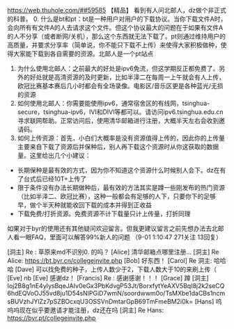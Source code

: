https://web.thuhole.com/##59585 【精品】
看到有人问北邮人，dz做个非正式的科普。
0. 什么是bt和pt：bt是一种用户对用户的下载协议。当你下载文件A时，会向所有有文件A的人去请求这个文件。但这个协议最大的问题在于如果有文件A的人不分享（或者断网/关机），那么这个东西就无法下载了。pt则通过维持用户的高质量，并要求分享率（简单说，你不能只下载不上传）来使得大家积极做种，使得大家能下载到各自需要的资源。北邮人是一个pt站点
1. 为什么使用北邮人：之前最大的好处是ipv6免流，但这学期反正都免费了。另外的好处就是高清资源的及时更新，比如半泽二在每周一上午就会有人上传，欧冠比赛基本赛后几小时都会有全场录像。电影区/音乐区更是各种蓝光/无损的资源
2. 如何使用北邮人：你需要能使用ipv6，通常宿舍区的有线网，tsinghua-secure，tsinghua-ipv6，IVI和DIVI等都可以。请访问ipv6.tsinghua.edu.cn寻求联网帮助。正常访问后，使用清华邮箱进行注册，大概半天左右会收到邀请码。
3. 如何上传资源：首先，小白们大概率是没有资源值得上传的，因此你的上传量主要来自下载了资源后并保种后，别人再下载这个资源时从你这获取的数据量。这里给出几个小建议：
- 长期保种是最有效的方式，因为你不知道这个资源什么时候别人会下。dz在有了台式后已经10T+上传了
- 限于条件没有办法长期做种后，最有效的方法其实是蹲一些刚发布的热门资源（比如半泽二、欧冠比赛），这种一般都会有足够的人下，只要你下的足够早，做个半天种就能收回下载的成本并得到正收益
- 下载免费/打折资源。免费资源不计下载量只计上传量，打折同理

如果对于byr的使用还有其他疑问欢迎留言。但我更建议留言之前先想办法去北邮人看一眼FAQ，里面可以解答99%新人的问题
（9-01 1:10:47 271关注 13回复）

[洞主] Re : 草原来md不识别0. 的吗？
[Alice] 清华邮箱点哪里注册…
[洞主] Re Alice: https://bt.byr.cn/collegeinvite.php
[Bob] 好东西！
[Carol] Re 洞主: 哈哈哈
[Dave] 可以找免费的种子，上传人数少于2，下载人数大于10的来刷上传（
[Eve] nb
[Eve] 感谢dz！
[Francis] Re : 感谢感谢！！！
[Grace] 蹲
[洞主] Ioj2B8g1nE4yIysBqeJAIv0eGx3PbKdvgP53Jt/BorxfytYeAXV5BqI8j2k2seCQ6hdEQVoOJ55vd8ju1D54sNlPGiD7wmN/soordwwm0o/TsMXbe1daCBs1ncmsBUVzhJYlZz7pSZBOcxqU3OSSVnDmtarGpB69TmFmeBM2i0k=
[Hans] 呜呜呜现在似乎要邀请才能注册，dz还在吗
[洞主] Re Hans: https://byr.pt/collegeinvite.php